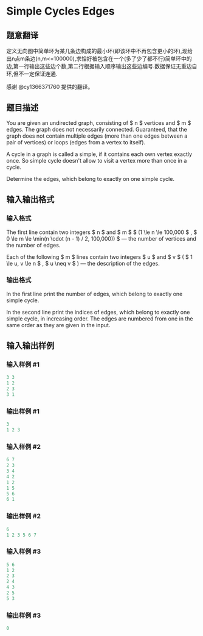 # Simple Cycles Edges

## 题意翻译

定义无向图中简单环为某几条边构成的最小环(即该环中不再包含更小的环),现给出n点m条边(n,m<=100000),求恰好被包含在一个(多了少了都不行)简单环中的边,第一行输出这些边个数,第二行根据输入顺序输出这些边编号.数据保证无重边自环,但不一定保证连通.

感谢 @cy1366371760 提供的翻译。

## 题目描述

You are given an undirected graph, consisting of $ n $ vertices and $ m $ edges. The graph does not necessarily connected. Guaranteed, that the graph does not contain multiple edges (more than one edges between a pair of vertices) or loops (edges from a vertex to itself).

A cycle in a graph is called a simple, if it contains each own vertex exactly once. So simple cycle doesn't allow to visit a vertex more than once in a cycle.

Determine the edges, which belong to exactly on one simple cycle.

## 输入输出格式

### 输入格式

The first line contain two integers $ n $ and $ m $ $ (1 \le n \le 100\,000 $ , $ 0 \le m \le \min(n \cdot (n - 1) / 2, 100\,000)) $ — the number of vertices and the number of edges.

Each of the following $ m $ lines contain two integers $ u $ and $ v $ ( $ 1 \le u, v \le n $ , $ u \neq v $ ) — the description of the edges.

### 输出格式

In the first line print the number of edges, which belong to exactly one simple cycle.

In the second line print the indices of edges, which belong to exactly one simple cycle, in increasing order. The edges are numbered from one in the same order as they are given in the input.

## 输入输出样例

### 输入样例 #1

```cpp
3 3
1 2
2 3
3 1

```
### 输出样例 #1

```cpp
3
1 2 3 

```
### 输入样例 #2

```cpp
6 7
2 3
3 4
4 2
1 2
1 5
5 6
6 1

```
### 输出样例 #2

```cpp
6
1 2 3 5 6 7 

```
### 输入样例 #3

```cpp
5 6
1 2
2 3
2 4
4 3
2 5
5 3

```
### 输出样例 #3

```cpp
0

```
